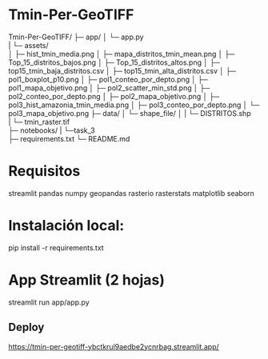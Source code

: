 # Tmin-Per-GeoTIFF
  Tmin-Per-GeoTIFF/
  ├─ app/
  │  └─ app.py                 
  |  └─ assets/                   
  │    ├─ hist_tmin_media.png
  │    ├─ mapa_distritos_tmin_mean.png
  │    ├─ Top_15_distritos_bajos.png
  │    ├─ Top_15_distritos_altos.png
  │    ├─ top15_tmin_baja_distritos.csv
  │    ├─ top15_tmin_alta_distritos.csv
  │    ├─ pol1_boxplot_p10.png
  │    ├─ pol1_conteo_por_depto.png
  │    ├─ pol1_mapa_objetivo.png
  │    ├─ pol2_scatter_min_std.png
  │    ├─ pol2_conteo_por_depto.png
  │    ├─ pol2_mapa_objetivo.png
  │    ├─ pol3_hist_amazonia_tmin_media.png
  │    ├─ pol3_conteo_por_depto.png
  │    └─ pol3_mapa_objetivo.png
  ├─ data/
  │  └─ shape_file/
  │   |    └─ DISTRITOS.shp          
  |    └─ tmin_raster.tif           
  ├─ notebooks/
  |      └─task_3           
  ├─ requirements.txt
  └─ README.md
# Requisitos
streamlit
pandas
numpy
geopandas
rasterio
rasterstats
matplotlib
seaborn
# Instalación local:
pip install -r requirements.txt
# App Streamlit (2 hojas)
streamlit run app/app.py
## Deploy
https://tmin-per-geotiff-ybctkrul9aedbe2ycnrbag.streamlit.app/ 
